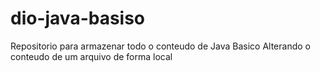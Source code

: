 # dio-java-basiso
Repositorio para armazenar todo o conteudo de Java Basico
Alterando o conteudo de um arquivo de forma local